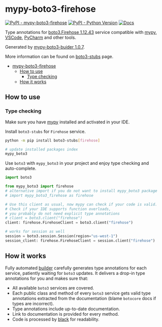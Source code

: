 # mypy-boto3-firehose

[![PyPI - mypy-boto3-firehose](https://img.shields.io/pypi/v/mypy-boto3-firehose.svg?color=blue)](https://pypi.org/project/mypy-boto3-firehose)
[![PyPI - Python Version](https://img.shields.io/pypi/pyversions/mypy-boto3-firehose.svg?color=blue)](https://pypi.org/project/mypy-boto3-firehose)
[![Docs](https://img.shields.io/readthedocs/mypy-boto3-builder.svg?color=blue)](https://mypy-boto3-builder.readthedocs.io/)

Type annotations for
[boto3.Firehose 1.12.43](https://boto3.amazonaws.com/v1/documentation/api/1.12.43/reference/services/firehose.html#Firehose) service
compatible with [mypy](https://github.com/python/mypy), [VSCode](https://code.visualstudio.com/),
[PyCharm](https://www.jetbrains.com/pycharm/) and other tools.

Generated by [mypy-boto3-buider 1.0.7](https://github.com/vemel/mypy_boto3_builder).

More information can be found on [boto3-stubs](https://pypi.org/project/boto3-stubs/) page.

- [mypy-boto3-firehose](#mypy-boto3-firehose)
  - [How to use](#how-to-use)
    - [Type checking](#type-checking)
  - [How it works](#how-it-works)

## How to use

### Type checking

Make sure you have [mypy](https://github.com/python/mypy) installed and activated in your IDE.

Install `boto3-stubs` for `Firehose` service.

```bash
python -m pip install boto3-stubs[firehose]

# update installed packages index
mypy_boto3
```

Use `boto3` with `mypy_boto3` in your project and enjoy type checking and auto-complete.

```python
import boto3

from mypy_boto3 import firehose
# alternative import if you do not want to install mypy_boto3 package
# import mypy_boto3_firehose as firehose

# Use this client as usual, now mypy can check if your code is valid.
# Check if your IDE supports function overloads,
# you probably do not need explicit type annotations
# client = boto3.client("firehose")
client: firehose.FirehoseClient = boto3.client("firehose")

# works for session as well
session = boto3.session.Session(region="us-west-1")
session_client: firehose.FirehoseClient = session.client("firehose")

```

## How it works

Fully automated [builder](https://github.com/vemel/mypy_boto3_builder) carefully generates
type annotations for each service, patiently waiting for `boto3` updates. It delivers
a drop-in type annotations for you and makes sure that:

- All available `boto3` services are covered.
- Each public class and method of every `boto3` service gets valid type annotations
  extracted from the documentation (blame `botocore` docs if types are incorrect).
- Type annotations include up-to-date documentation.
- Link to documentation is provided for every method.
- Code is processed by [black](https://github.com/psf/black) for readability.